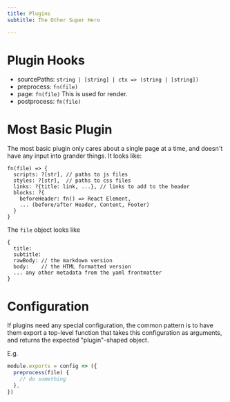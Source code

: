```yaml
---
title: Plugins
subtitle: The Other Super Hero

---
```

# Plugin Hooks

- sourcePaths: `string | [string] | ctx => (string | [string])`
- preprocess: `fn(file)`
- page: `fn(file)`
This is used for render.
- postprocess: `fn(file)`

# Most Basic Plugin

The most basic plugin only cares about a single page at a time, and doesn't have any input into grander things. It looks like:

```
fn(file) => {
  scripts: ?[str], // paths to js files
  styles: ?[str],  // paths to css files
  links: ?{title: link, ...}, // links to add to the header
  blocks: ?{
    beforeHeader: fn() => React Element,
    ... (before/after Header, Content, Footer)
  }
}
```

The `file` object looks like

```
{
  title:
  subtitle:
  rawBody: // the markdown version
  body:    // the HTML formatted version
  ... any other metadata from the yaml frontmatter
}
```

# Configuration

If plugins need any special configuration, the common pattern is to have them export a top-level function that takes this configuration as arguments, and returns the expected "plugin"-shaped object.

E.g.

```javascript
module.exports = config => ({
  preprocess(file) {
    // do something
  },
})
```